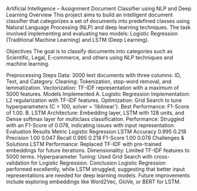 Artificial Intelligence – Assignment  Document Classifier using NLP and Deep Learning
Overview
This project aims to build an intelligent document classifier that categorizes a set of documents into predefined classes using Natural Language Processing (NLP) and deep learning techniques. The task involved implementing and evaluating two models: Logistic Regression (Traditional Machine Learning) and LSTM (Deep Learning).

Objectives
The goal is to classify documents into categories such as Scientific, Legal, E-commerce, and others using NLP techniques and machine learning.

Preprocessing Steps
Data: 3000 text documents with three columns: ID, Text, and Category.
Cleaning: Tokenization, stop-word removal, and lemmatization.
Vectorization: TF-IDF representation with a maximum of 5000 features.
Models Implemented
A. Logistic Regression
Implementation: L2 regularization with TF-IDF features.
Optimization: Grid Search to tune hyperparameters (C = 100, solver = 'liblinear').
Best Performance: F1-Score of 1.00.
B. LSTM
Architecture: Embedding layer, LSTM with 128 units, and Dense softmax layer for multiclass classification.
Performance: Struggled with an F1-Score of 0.078, indicating issues with input representation.
Evaluation Results
Metric	Logistic Regression	LSTM
Accuracy	0.995	0.218
Precision	1.00	0.047
Recall	0.995	0.218
F1-Score	1.00	0.078
Challenges & Solutions
LSTM Performance: Replaced TF-IDF with pre-trained embeddings for future iterations.
Dimensionality: Limited TF-IDF features to 5000 terms.
Hyperparameter Tuning: Used Grid Search with cross-validation for Logistic Regression.
Conclusion
Logistic Regression performed excellently, while LSTM struggled, suggesting that better input representations are needed for deep learning models.
Future improvements include exploring embeddings like Word2Vec, GloVe, or BERT for LSTM.
